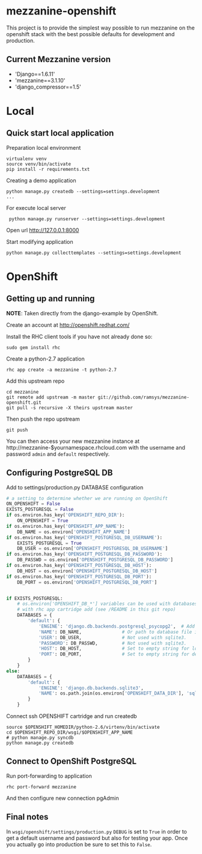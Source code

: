 # mezzanine-openshift

This project is to provide the simplest way possible to run mezzanine on the
openshift stack with the best possible defaults for development and production.

## Current Mezzanine version

* 'Django==1.6.11'
* 'mezzanine==3.1.10'
* 'django_compressor==1.5'


# Local

## Quick start local application

Preparation local environment

    virtualenv venv
    source venv/bin/activate
    pip install -r requirements.txt

Creating a demo application

    python manage.py createdb --settings=settings.development
    ...

For execute local server

     python manage.py runserver --settings=settings.development

Open url http://127.0.0.1:8000

Start modifying application

    python manage.py collecttemplates --settings=settings.development

# OpenShift

## Getting up and running

**NOTE**: Taken directly from the django-example by OpenShift.

Create an account at http://openshift.redhat.com/

Install the RHC client tools if you have not already done so:

    sudo gem install rhc

Create a python-2.7 application

    rhc app create -a mezzanine -t python-2.7

Add this upstream repo

    cd mezzanine
    git remote add upstream -m master git://github.com/ramsys/mezzanine-openshift.git
    git pull -s recursive -X theirs upstream master


Then push the repo upstream

    git push

You can then access your new mezzanine instance at
http://mezzanine-$yournamespace.rhcloud.com with the username and password
`admin` and `default` respectively.

## Configuring PostgreSQL DB

Add to settings/production.py DATABASE configuration

```python
# a setting to determine whether we are running on OpenShift
ON_OPENSHIFT = False
EXISTS_POSTGRESQL = False
if os.environ.has_key('OPENSHIFT_REPO_DIR'):
    ON_OPENSHIFT = True
if os.environ.has_key('OPENSHIFT_APP_NAME'):
    DB_NAME = os.environ['OPENSHIFT_APP_NAME']
if os.environ.has_key('OPENSHIFT_POSTGRESQL_DB_USERNAME'):
    EXISTS_POSTGRESQL = True
    DB_USER = os.environ['OPENSHIFT_POSTGRESQL_DB_USERNAME']
if os.environ.has_key('OPENSHIFT_POSTGRESQL_DB_PASSWORD'):
    DB_PASSWD = os.environ['OPENSHIFT_POSTGRESQL_DB_PASSWORD']
if os.environ.has_key('OPENSHIFT_POSTGRESQL_DB_HOST'):
    DB_HOST = os.environ['OPENSHIFT_POSTGRESQL_DB_HOST']
if os.environ.has_key('OPENSHIFT_POSTGRESQL_DB_PORT'):
    DB_PORT = os.environ['OPENSHIFT_POSTGRESQL_DB_PORT']


if EXISTS_POSTGRESQL:
    # os.environ['OPENSHIFT_DB_*'] variables can be used with databases created
    # with rhc app cartridge add (see /README in this git repo)
    DATABASES = {
        'default': {
            'ENGINE': 'django.db.backends.postgresql_psycopg2',  # Add 'postgresql_psycopg2', 'postgresql', 'mysql', 'sqlite3' or 'oracle'.
            'NAME': DB_NAME,               # Or path to database file if using sqlite3.
            'USER': DB_USER,               # Not used with sqlite3.
            'PASSWORD': DB_PASSWD,         # Not used with sqlite3.
            'HOST': DB_HOST,               # Set to empty string for localhost. Not used with sqlite3.
            'PORT': DB_PORT,               # Set to empty string for default. Not used with sqlite3.
        }
    }
else:
    DATABASES = {
        'default': {
            'ENGINE': 'django.db.backends.sqlite3',
            'NAME': os.path.join(os.environ['OPENSHIFT_DATA_DIR'], 'sqlite3.db'),
        }
    }

```

Connect ssh OPENSHIFT cartridge and run createdb

    source $OPENSHIFT_HOMEDIR/python-2.6/virtenv/bin/activate
    cd $OPENSHIFT_REPO_DIR/wsgi/$OPENSHIFT_APP_NAME
    # python manage.py syncdb
    python manage.py createdb

## Connect to OpenShift PostgreSQL

Run port-forwarding to application

    rhc port-forward mezzanine

And then configure new connection pgAdmin

## Final notes

In `wsgi/openshift/settings/production.py` `DEBUG` is set to `True` in order to
get a default username and password but also for testing your app. Once you
actually go into production be sure to set this to `False`.
